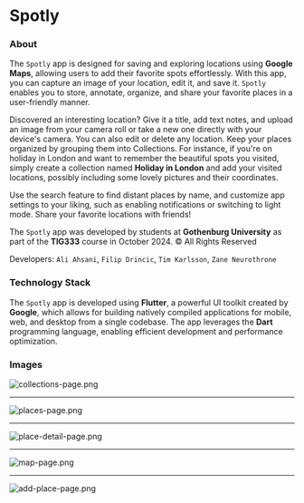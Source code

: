 # Spotly

### About

The `Spotly` app is designed for saving and exploring locations using **Google Maps**, allowing
users to add their favorite spots effortlessly. With this app, you can capture an image of your
location, edit it, and save it. `Spotly` enables you to store, annotate, organize, and share your
favorite places in a user-friendly manner.

Discovered an interesting location? Give it a title, add text notes, and upload an image from your
camera roll or take a new one directly with your device's camera. You can also edit or delete any
location. Keep your places organized by grouping them into Collections. For instance, if you're on
holiday in London and want to remember the beautiful spots you visited, simply create a collection
named **Holiday in London** and add your visited locations, possibly including some lovely pictures
and their coordinates.

Use the search feature to find distant places by name, and customize app settings to your liking,
such as enabling notifications or switching to light mode. Share your favorite locations with
friends!

The `Spotly` app was developed by students at **Gothenburg University** as part of the **TIG333**
course in October 2024. © All Rights Reserved

Developers: `Ali Ahsani`, `Filip Drincic`, `Tim Karlsson`, `Zane Neurothrone`

### Technology Stack

The `Spotly` app is developed using **Flutter**, a powerful UI toolkit created by **Google**, which
allows for building natively compiled applications for mobile, web, and desktop from a single
codebase. The app leverages the **Dart** programming language, enabling efficient development and
performance optimization.

### Images

![collections-page.png](_assets/collections-page.png)

---

![places-page.png](_assets/places-page.png)

---

![place-detail-page.png](_assets/place-detail-page.png)

---

![map-page.png](_assets/map-page.png)

---

![add-place-page.png](_assets/add-place-page.png)
